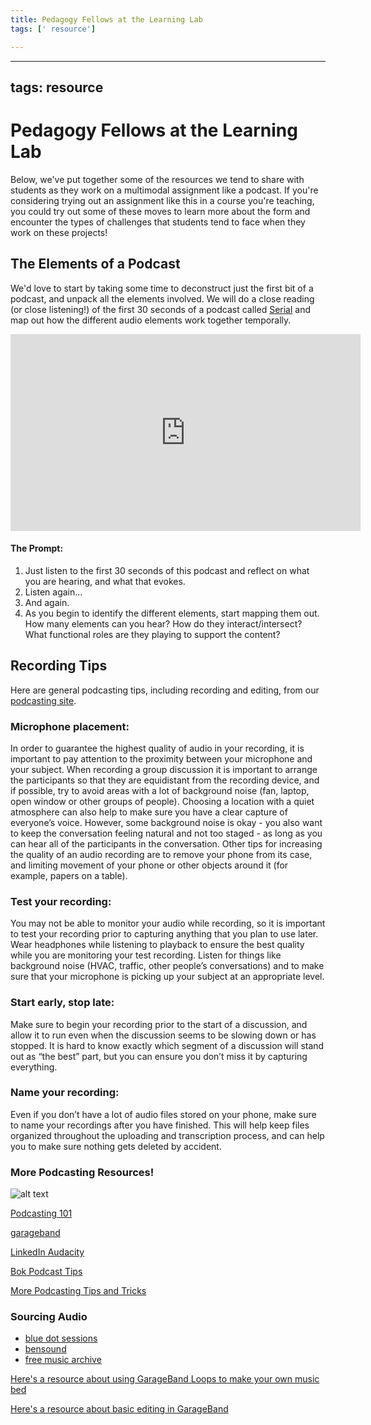```yaml
---
title: Pedagogy Fellows at the Learning Lab
tags: [' resource']

---
```


---
tags: resource
---

# Pedagogy Fellows at the Learning Lab

Below, we've put together some of the resources we tend to share with students as they work on a multimodal assignment like a podcast. If you're considering trying out an assignment like this in a course you're teaching, you could try out some of these moves to learn more about the form and encounter the types of challenges that students tend to face when they work on these projects!

## The Elements of a Podcast

We'd love to start by taking some time to deconstruct just the first bit of a podcast, and unpack all the elements involved. We will do a close reading (or close listening!) of the first 30 seconds of a podcast called [Serial](https://serialpodcast.org/) and map out how the different audio elements work together temporally.

<iframe width="560" height="315" src="https://www.youtube.com/embed/nMSxiHuDa00?start=28" title="YouTube video player" frameborder="0" allow="accelerometer; autoplay; clipboard-write; encrypted-media; gyroscope; picture-in-picture" allowfullscreen></iframe>

#### The Prompt:
1. Just listen to the first 30 seconds of this podcast and reflect on what you are hearing, and what that evokes.
2. Listen again...
3. And again.
4. As you begin to identify the different elements, start mapping them out. How many elements can you hear? How do they interact/intersect? What functional roles are they playing to support the content?

## Recording Tips
Here are general podcasting tips, including recording and editing, from our [podcasting site](https://sites.google.com/g.harvard.edu/ll-podcasting).

### Microphone placement:
In order to guarantee the highest quality of audio in your recording, it is important to pay attention to the proximity between your microphone and your subject. When recording a group discussion it is important to arrange the participants so that they are equidistant from the recording device, and if possible, try to avoid areas with a lot of background noise (fan, laptop, open window or other groups of people). Choosing a location with a quiet atmosphere can also help to make sure you have a clear capture of everyone’s voice. However, some background noise is okay - you also want to keep the conversation feeling natural and not too staged - as long as you can hear all of the participants in the conversation. Other tips for increasing the quality of an audio recording are to remove your phone from its case, and limiting movement of your phone or other objects around it (for example, papers on a table).



### Test your recording:
You may not be able to monitor your audio while recording, so it is important to test your recording prior to capturing anything that you plan to use later. Wear headphones while listening to playback to ensure the best quality while you are monitoring your test recording. Listen for things like background noise (HVAC, traffic, other people’s conversations) and to make sure that your microphone is picking up your subject at an appropriate level. 



### Start early, stop late:
Make sure to begin your recording prior to the start of a discussion, and allow it to run even when the discussion seems to be slowing down or has stopped. It is hard to know exactly which segment of a discussion will stand out as “the best” part, but you can ensure you don’t miss it by capturing everything. 



### Name your recording:
Even if you don’t have a lot of audio files stored on your phone, make sure to name your recordings after you have finished. This will help keep files organized throughout the uploading and transcription process, and can help you to make sure nothing gets deleted by accident. 

### More Podcasting Resources!

![alt text](https://files.slack.com/files-pri/T0HTW3H0V-F04A8R5F5CN/screen_shot_2022-11-10_at_3.30.22_pm.png?pub_secret=4cb3294297)


[Podcasting 101](https://sites.google.com/g.harvard.edu/ll-podcasting)

[garageband](https://resources.learninglab.xyz/simple/labs/audio-lab/garageband)

[LinkedIn Audacity](https://www.linkedin.com/learning/learning-audacity-2/jump-into-the-world-of-audio-editing?u=2194065)

[Bok Podcast Tips](https://bokcenter.harvard.edu/podcasts)

[More Podcasting Tips and Tricks](https://hackmd.io/3Kj1QgnsTtaIYb-8f7xVxw?view)

### Sourcing Audio

* [blue dot sessions](https://www.sessions.blue/)
* [bensound](https://www.bensound.com/)
* [free music archive](https://freemusicarchive.org/)

[Here's a resource about using GarageBand Loops to make your own music bed](https://hackmd.io/92O9YrSWSwKhoZZRIa9SXQ)

[Here's a resource about basic editing in GarageBand](https://hackmd.io/hQB8hJ3bTkGLFMTkcahuYA)
